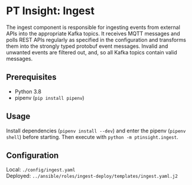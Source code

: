 # PT Insight: Ingest

The ingest component is responsible for ingesting events from external APIs into the appropriate Kafka topics.
It receives MQTT messages and polls REST APIs regularly as specified in the configuration and transforms them into the strongly typed protobuf event messages.
Invalid and unwanted events are filtered out, and, so all Kafka topics contain valid messages.



## Prerequisites
* Python 3.8
* pipenv (`pip install pipenv`)


## Usage

Install dependencies (`pipenv install --dev`) and enter the pipenv (`pipenv shell`) before starting. Then execute with `python -m ptinsight.ingest`.


## Configuration

Local: `./config/ingest.yaml`  
Deployed: `../ansible/roles/ingest-deploy/templates/ingest.yaml.j2`
